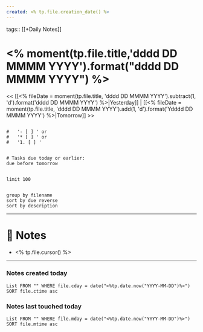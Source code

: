```yaml
---
created: <% tp.file.creation_date() %>
---
```

tags:: [[+Daily Notes]]

# <% moment(tp.file.title,'dddd DD MMMM YYYY').format("dddd DD MMMM YYYY") %>

<< [[<% fileDate = moment(tp.file.title, 'dddd DD MMMM YYYY').subtract(1, 'd').format('dddd DD MMMM YYYY') %>|Yesterday]] | [[<% fileDate = moment(tp.file.title, 'dddd DD MMMM YYYY').add(1, 'd').format('Ydddd DD MMMM YYYY') %>|Tomorrow]] >>

```tasks

#   '- [ ] ' or
#   '* [ ] ' or
#   '1. [ ] '


# Tasks due today or earlier:
due before tomorrow


limit 100


group by filename
sort by due reverse
sort by description

```


---
# 📝 Notes
- <% tp.file.cursor() %>

---
### Notes created today
```dataview
List FROM "" WHERE file.cday = date("<%tp.date.now("YYYY-MM-DD")%>") SORT file.ctime asc
```

### Notes last touched today
```dataview
List FROM "" WHERE file.mday = date("<%tp.date.now("YYYY-MM-DD")%>") SORT file.mtime asc
```
